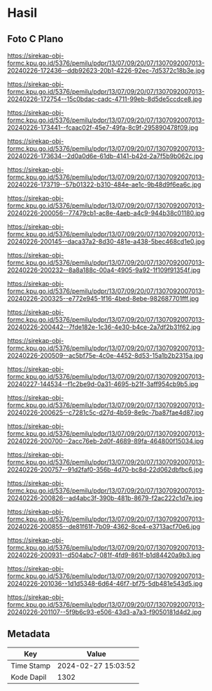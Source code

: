 # Hasil

## Foto C Plano

https://sirekap-obj-formc.kpu.go.id/5376/pemilu/pdpr/13/07/09/20/07/1307092007013-20240226-172436--ddb92623-20b1-4226-92ec-7d5372c18b3e.jpg

https://sirekap-obj-formc.kpu.go.id/5376/pemilu/pdpr/13/07/09/20/07/1307092007013-20240226-172754--15c0bdac-cadc-4711-99eb-8d5de5ccdce8.jpg

https://sirekap-obj-formc.kpu.go.id/5376/pemilu/pdpr/13/07/09/20/07/1307092007013-20240226-173441--fcaac02f-45e7-49fa-8c9f-295890478f09.jpg

https://sirekap-obj-formc.kpu.go.id/5376/pemilu/pdpr/13/07/09/20/07/1307092007013-20240226-173634--2d0a0d6e-61db-4141-b42d-2a7f5b9b062c.jpg

https://sirekap-obj-formc.kpu.go.id/5376/pemilu/pdpr/13/07/09/20/07/1307092007013-20240226-173719--57b01322-b310-484e-ae1c-9b48d9f6ea6c.jpg

https://sirekap-obj-formc.kpu.go.id/5376/pemilu/pdpr/13/07/09/20/07/1307092007013-20240226-200056--77479cb1-ac8e-4aeb-a4c9-944b38c01180.jpg

https://sirekap-obj-formc.kpu.go.id/5376/pemilu/pdpr/13/07/09/20/07/1307092007013-20240226-200145--daca37a2-8d30-481e-a438-5bec468cd1e0.jpg

https://sirekap-obj-formc.kpu.go.id/5376/pemilu/pdpr/13/07/09/20/07/1307092007013-20240226-200232--8a8a188c-00a4-4905-9a92-1f109f91354f.jpg

https://sirekap-obj-formc.kpu.go.id/5376/pemilu/pdpr/13/07/09/20/07/1307092007013-20240226-200325--e772e945-1f16-4bed-8ebe-982687701fff.jpg

https://sirekap-obj-formc.kpu.go.id/5376/pemilu/pdpr/13/07/09/20/07/1307092007013-20240226-200442--7fde182e-1c36-4e30-b4ce-2a7df2b31f62.jpg

https://sirekap-obj-formc.kpu.go.id/5376/pemilu/pdpr/13/07/09/20/07/1307092007013-20240226-200509--ac5bf75e-4c0e-4452-8d53-15a1b2b2315a.jpg

https://sirekap-obj-formc.kpu.go.id/5376/pemilu/pdpr/13/07/09/20/07/1307092007013-20240227-144534--f1c2be9d-0a31-4695-b21f-3aff954cb9b5.jpg

https://sirekap-obj-formc.kpu.go.id/5376/pemilu/pdpr/13/07/09/20/07/1307092007013-20240226-200625--c7281c5c-d27d-4b59-8e9c-7ba87fae4d87.jpg

https://sirekap-obj-formc.kpu.go.id/5376/pemilu/pdpr/13/07/09/20/07/1307092007013-20240226-200700--2acc76eb-2d0f-4689-89fa-464800f15034.jpg

https://sirekap-obj-formc.kpu.go.id/5376/pemilu/pdpr/13/07/09/20/07/1307092007013-20240226-200757--91d2faf0-356b-4d70-bc8d-22d062dbfbc6.jpg

https://sirekap-obj-formc.kpu.go.id/5376/pemilu/pdpr/13/07/09/20/07/1307092007013-20240226-200826--ad4abc3f-390b-481b-8679-f2ac222c1d7e.jpg

https://sirekap-obj-formc.kpu.go.id/5376/pemilu/pdpr/13/07/09/20/07/1307092007013-20240226-200855--de81f61f-7b09-4362-8ce4-e3713acf70e6.jpg

https://sirekap-obj-formc.kpu.go.id/5376/pemilu/pdpr/13/07/09/20/07/1307092007013-20240226-200931--d504abc7-081f-4fd9-861f-b1d84420a9b3.jpg

https://sirekap-obj-formc.kpu.go.id/5376/pemilu/pdpr/13/07/09/20/07/1307092007013-20240226-201036--1d1d5348-6d64-46f7-bf75-5db481e543d5.jpg

https://sirekap-obj-formc.kpu.go.id/5376/pemilu/pdpr/13/07/09/20/07/1307092007013-20240226-201107--5f9b6c93-e506-43d3-a7a3-f9050181d4d2.jpg


## Metadata

| Key        | Value               |
| ---------- | ------------------- |
| Time Stamp | 2024-02-27 15:03:52 |
| Kode Dapil | 1302                |




